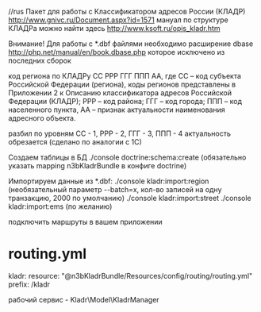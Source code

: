 //rus
Пакет для работы с Классификатором адресов России (КЛАДР) http://www.gnivc.ru/Document.aspx?id=1571
мануал по структуре КЛАДРа можно найти здесь http://www.ksoft.ru/opis_kladr.htm

Внимание! Для работы с *.dbf файлями необходимо расширение dbase http://php.net/manual/en/book.dbase.php
которое исключено из последних сборок

код региона по КЛАДРу
СС РРР ГГГ ППП АА, где
СС – код субъекта Российской Федерации (региона), коды регионов представлены в Приложении 2 к Описанию классификатора адресов Российской Федерации (КЛАДР);
РРР – код района;
ГГГ – код города;
ППП – код населенного пункта,
АА – признак актуальности наименования адресного объекта.

разбил по уровням CC - 1, РРР - 2, ГГГ - 3, ППП - 4
актуальность обрезается (сделано по аналогии с 1С)

Создаем таблицы в БД ./console doctrine:schema:create (обязательно указать mapping n3bKladrBundle в конфиге doctrine)

Импортируем данные из *.dbf: 
./console kladr:import:region  (необязательный параметр --batch=x, кол-во записей на одну транзакцию, 2000 по умолчанию)
./console kladr:import:street
./console kladr:import:ems (по желанию)

подключить маршруты в вашем приложении
# routing.yml
kladr:
  resource: "@n3bKladrBundle/Resources/config/routing/routing.yml"
  prefix:   /kladr

рабочий сервис - Kladr\Model\KladrManager
